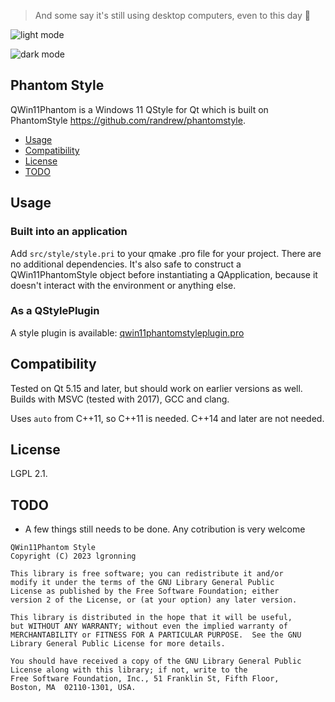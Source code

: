 > And some say it's still using desktop computers, even to this day 👻

![light mode](https://user-images.githubusercontent.com/31950538/210968770-80d5bee2-7cc7-42bf-8b37-c9961b871cf3.png)

![dark mode](https://user-images.githubusercontent.com/31950538/210969022-ea569ed8-864a-4b8e-9dcd-d13fd1fa4720.png)

## Phantom Style

QWin11Phantom is a Windows 11 QStyle for Qt which is built on PhantomStyle https://github.com/randrew/phantomstyle.

* [Usage](#usage)
* [Compatibility](#compatibility)
* [License](#license)
* [TODO](#todo)

## Usage

### Built into an application

Add `src/style/style.pri` to your qmake .pro file for your project. There
are no additional dependencies. It's also safe to construct a QWin11PhantomStyle
object before instantiating a QApplication, because it doesn't interact with
the environment or anything else.

### As a QStylePlugin

A style plugin is available: [qwin11phantomstyleplugin.pro](src/styleplugin/qwin11phantomstyleplugin.pro)

## Compatibility

Tested on Qt 5.15 and later, but should work on earlier versions as well. Builds
with MSVC (tested with 2017), GCC and clang.

Uses `auto` from C++11, so C++11 is needed. C++14 and later are not needed.

## License

LGPL 2.1.

## TODO

* A few things still needs to be done. Any cotribution is very welcome

```
QWin11Phantom Style
Copyright (C) 2023 lgronning

This library is free software; you can redistribute it and/or
modify it under the terms of the GNU Library General Public
License as published by the Free Software Foundation; either
version 2 of the License, or (at your option) any later version.

This library is distributed in the hope that it will be useful,
but WITHOUT ANY WARRANTY; without even the implied warranty of
MERCHANTABILITY or FITNESS FOR A PARTICULAR PURPOSE.  See the GNU
Library General Public License for more details.

You should have received a copy of the GNU Library General Public
License along with this library; if not, write to the
Free Software Foundation, Inc., 51 Franklin St, Fifth Floor,
Boston, MA  02110-1301, USA.
```
